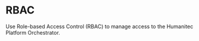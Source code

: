# RBAC

Use Role-based Access Control (RBAC) to manage access to the Humanitec Platform Orchestrator.